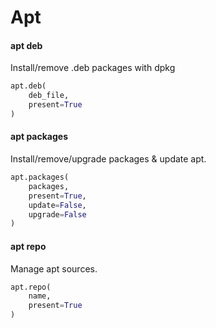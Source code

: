 # Apt

#### apt deb

Install/remove .deb packages with dpkg

```py
apt.deb(
    deb_file,
    present=True
)
```

#### apt packages

Install/remove/upgrade packages & update apt.

```py
apt.packages(
    packages,
    present=True,
    update=False,
    upgrade=False
)
```

#### apt repo

Manage apt sources.

```py
apt.repo(
    name,
    present=True
)
```
